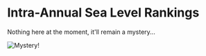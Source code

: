 # Intra-Annual Sea Level Rankings
Nothing here at the moment, it'll remain a mystery...

![Mystery!](https://images.app.goo.gl/Lnrz182hkNrmwDF39)